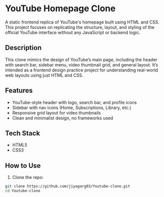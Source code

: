 # YouTube Homepage Clone

A static frontend replica of YouTube's homepage built using HTML and CSS. This project focuses on replicating the structure, layout, and styling of the official YouTube interface without any JavaScript or backend logic.

## Description

This clone mimics the design of YouTube’s main page, including the header with search bar, sidebar menu, video thumbnail grid, and general layout. It’s intended as a frontend design practice project for understanding real-world web layouts using just HTML and CSS.

## Features

- YouTube-style header with logo, search bar, and profile icons
- Sidebar with nav icons (Home, Subscriptions, Library, etc.)
- Responsive grid layout for video thumbnails
- Clean and minimalist design, no frameworks used

## Tech Stack

- HTML5
- CSS3

## How to Use

1. Clone the repo:
```bash
git clone https://github.com/jiyagarg03/Youtube-clone.git
cd Youtube-clone
